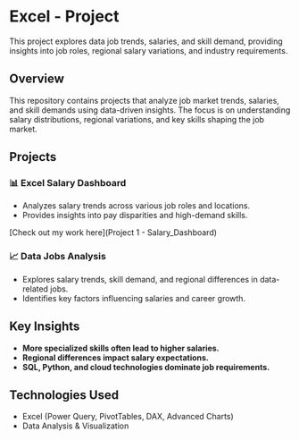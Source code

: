 # Excel - Project
  This project explores data job trends, salaries, and skill demand, providing insights into job roles, regional salary variations, and industry requirements.
## Overview

This repository contains projects that analyze job market trends, salaries, and skill demands using data-driven insights. The focus is on understanding salary distributions, regional variations, and key skills shaping the job market.

## Projects

### 📊 **Excel Salary Dashboard**
- Analyzes salary trends across various job roles and locations.
- Provides insights into pay disparities and high-demand skills.

[Check out my work here](Project 1 - Salary_Dashboard)  

  ### 📈 **Data Jobs Analysis**
- Explores salary trends, skill demand, and regional differences in data-related jobs.
- Identifies key factors influencing salaries and career growth.

## Key Insights
- **More specialized skills often lead to higher salaries.**
- **Regional differences impact salary expectations.**
- **SQL, Python, and cloud technologies dominate job requirements.**

## Technologies Used
- Excel (Power Query, PivotTables, DAX, Advanced Charts)
- Data Analysis & Visualization


  
  
